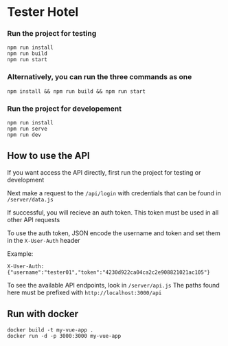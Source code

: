 # Tester Hotel

### Run the project for testing

```
npm run install
npm run build
npm run start
```

### Alternatively, you can run the three commands as one

```
npm install && npm run build && npm run start
```

### Run the project for developement

```
npm run install
npm run serve
npm run dev
```

## How to use the API

If you want access the API directly, first run the project for testing or development

Next make a request to the `/api/login` with credentials that can be found in `/server/data.js`

If successful, you will recieve an auth token. This token must be used in all other API requests

To use the auth token, JSON encode the username and token and set them in the `X-User-Auth` header

Example:

```
X-User-Auth: {"username":"tester01","token":"4230d922ca04ca2c2e908821021ac105"}
```

To see the available API endpoints, look in `/server/api.js`
The paths found here must be prefixed with `http://localhost:3000/api`

## Run with docker

```
docker build -t my-vue-app .
docker run -d -p 3000:3000 my-vue-app

```
